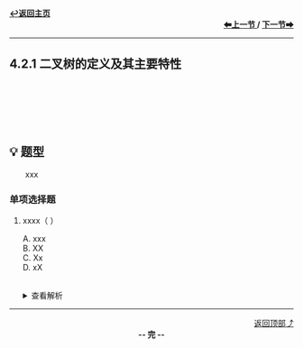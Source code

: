 <a name="top"></a>
<div align="left">
    <a href="/README.md"><b>↩返回主页</b></a>
</div>
<div align="right">
    <b>
    <a href="../4.1%20树的基本概念/4.1.3%20树的性质.md">⬅上一节 </a>
    /
    <a href="4.2.2%20二叉树的存储结构.md"> 下一节➡</a>
    </b>
</div>
<hr>

## 4.2.1 二叉树的定义及其主要特性

<br>

&emsp;&emsp;

<br>

## 💡 题型

&emsp;&emsp;xxx

### 单项选择题

1. xxxx（ ）

    A. xxx<br>
    B. XX<br>
    C. Xx<br>
    D. xX<br><br>
    <details>
    <summary>查看解析</summary>
    <p>答案：x</p>
    </details>

<hr>

<div align="right">
    <a href="#top">返回顶部⤴</a>
</div>

<div align="center">
    <b>-- 完 --</b>
</div>